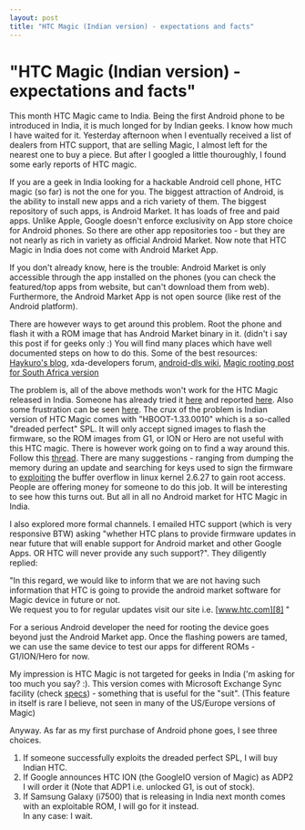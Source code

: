 ```yaml
---
layout: post
title: "HTC Magic (Indian version) - expectations and facts"
---
```

"HTC Magic (Indian version) - expectations and facts"
===
This month HTC Magic came to India. Being the first Android phone to be introduced in India, it is much longed for by Indian geeks. I know how much I have waited for it. Yesterday afternoon when I eventually received a list of dealers from HTC support, that are selling Magic, I almost left for the nearest one to buy a piece. But after I googled a little thouroughly, I found some early reports of HTC magic.  
  
If you are a geek in India looking for a hackable Android cell phone, HTC magic (so far) is not the one for you. The biggest attraction of Android, is the ability to install new apps and a rich variety of them. The biggest repository of such apps, is Android Market. It has loads of free and paid apps. Unlike Apple, Google doesn't enforce exclusivity on App store choice for Android phones. So there are other app repositories too - but they are not nearly as rich in variety as official Android Market. Now note that HTC Magic in India does not come with Android Market App.  
  
If you don't already know, here is the trouble: Android Market is only accessible through the app installed on the phones (you can check the featured/top apps from website, but can't download them from web). Furthermore, the Android Market App is not open source (like rest of the Android platform).  
  
There are however ways to get around this problem. Root the phone and flash it with a ROM image that has Android Market binary in it. (didn't i say this post if for geeks only :) You will find many places which have well documented steps on how to do this. Some of the best resources: [Haykuro's blog][0], xda-developers forum, [android-dls wiki][1], [Magic rooting post for South Africa version][2]  
  
The problem is, all of the above methods won't work for the HTC Magic released in India. Someone has already tried it [here][3] and reported [here][4]. Also some frustration can be seen [here][5]. The crux of the problem is Indian version of HTC Magic comes with "HBOOT-1.33.0010" which is a so-called "dreaded perfect" SPL. It will only accept signed images to flash the firmware, so the ROM images from G1, or ION or Hero are not useful with this HTC magic. There is however work going on to find a way around this. Follow this [thread][6]. There are many suggestions - ranging from dumping the memory during an update and searching for keys used to sign the firmware to [exploiting][7] the buffer overflow in linux kernel 2.6.27 to gain root access. People are offering money for someone to do this job. It will be interesting to see how this turns out. But all in all no Android market for HTC Magic in India.  
  
I also explored more formal channels. I emailed HTC support (which is very responsive BTW) asking "whether HTC plans to provide firmware updates in near future that will enable support for Android market and other Google Apps. OR HTC will never provide any such support?". They diligently replied:  
  
"In this regard, we would like to inform that we are not having such information that HTC is going to provide the android market software for Magic device in future or not.   
We request you to for regular updates visit our site i.e. [www.htc.com][8] "  
  
For a serious Android developer the need for rooting the device goes beyond just the Android Market app. Once the flashing powers are tamed, we can use the same device to test our apps for different ROMs - G1/ION/Hero for now.  
  
My impression is HTC Magic is not targeted for geeks in India ('m asking for too much you say? :). This version comes with Microsoft Exchange Sync facility (check [specs][9]) - something that is useful for the "suit". (This feature in itself is rare I believe, not seen in many of the US/Europe versions of Magic)  
  
Anyway. As far as my first purchase of Android phone goes, I see three choices.  

1. If someone successfully exploits the dreaded perfect SPL, I will buy Indian HTC.
2. If Google announces HTC ION (the GoogleIO version of Magic) as ADP2 I will order it (Note that ADP1 i.e. unlocked G1, is out of stock). 
3. If Samsung Galaxy (i7500) that is releasing in India next month comes with an exploitable ROM, I will go for it instead.  
In any case: I wait.

[0]: http://haykuro.theiphoneproject.org/
[1]: http://android-dls.com/wiki/index.php?title=Magic_Rooting
[2]: http://www.arbitraryuser.com/blog/2009/06/20/rooting-a-vodacom-htc-magic-and-upgrading-the-firmware-in-south-africa-to-get-android-market-and-more/
[3]: http://www.arbitraryuser.com/blog/2009/06/20/rooting-a-vodacom-htc-magic-and-upgrading-the-firmware-in-south-africa-to-get-android-market-and-more/comment-page-1/#comment-37671
[4]: http://www.techjini.com/blog/2009/07/17/htc-magic-android-phone-in-india-total-let-down/
[5]: http://www.google.com/support/forum/p/gmail/thread?tid=53f9dcc02b6d1657&hl=en
[6]: http://forum.xda-developers.com/showthread.php?t=535221&page=5
[7]: http://forum.xda-developers.com/showpost.php?p=4193367&postcount=41
[8]: http://www.htc.com/
[9]: http://www.htc.com/in/product/magic/specification.html
